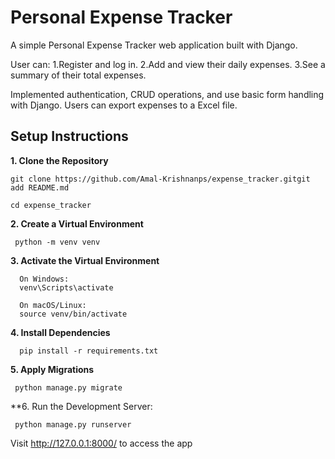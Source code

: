 # Personal Expense Tracker
A simple Personal Expense Tracker web application built with Django.

User can:
1.Register and log in.
2.Add and view their daily expenses.
3.See a summary of their total expenses.

Implemented authentication, CRUD operations, and use basic form handling with Django.
Users can export expenses to a Excel file.


## Setup Instructions
**1. Clone the Repository**

    git clone https://github.com/Amal-Krishnanps/expense_tracker.gitgit add README.md
    
    cd expense_tracker

**2. Create a Virtual Environment**
   
     python -m venv venv
   
 **3. Activate the Virtual Environment**
 
      On Windows:
      venv\Scripts\activate
     
      On macOS/Linux:
      source venv/bin/activate
   
**4. Install Dependencies**

      pip install -r requirements.txt

**5. Apply Migrations**

     python manage.py migrate
     
**6. Run the Development Server:

     python manage.py runserver

Visit http://127.0.0.1:8000/ to access the app



